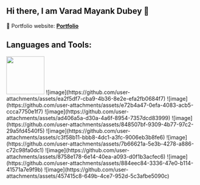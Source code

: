 ## Hi there, I am Varad Mayank Dubey 👋

🎯 Portfolio website: **[Portfolio](https://mayankdubey23.github.io/Portfolio/)**

## Languages and Tools:
<img src="https://github.com/user-attachments/assets/cd240794-818c-4b11-8233-5ad0700b9488" width="100" height="100">
![image](https://github.com/user-attachments/assets/ea2f5df7-cba9-4b36-8e2e-efa2fb0684f7)
![image](https://github.com/user-attachments/assets/e72b4a47-0efa-4083-acb5-ccca7750e1f7)
![image](https://github.com/user-attachments/assets/ad406a5a-d30a-4a6f-8954-7357dcd83999)
![image](https://github.com/user-attachments/assets/848507bf-9309-4b77-97c2-29a5fd4540f5)
![image](https://github.com/user-attachments/assets/c3f58b11-bbb8-4dc1-a3fc-9006eb3b8fe6)
![image](https://github.com/user-attachments/assets/7b66621a-5e3b-4278-a886-c72c98fa0dc1)
![image](https://github.com/user-attachments/assets/8758e178-6e14-40ea-a093-d0f1b3acfec6)
![image](https://github.com/user-attachments/assets/884eec84-3336-47e0-b114-41571a7e9f9b)
![image](https://github.com/user-attachments/assets/457415c8-649b-4ce7-952d-5c3afbe5090c)












